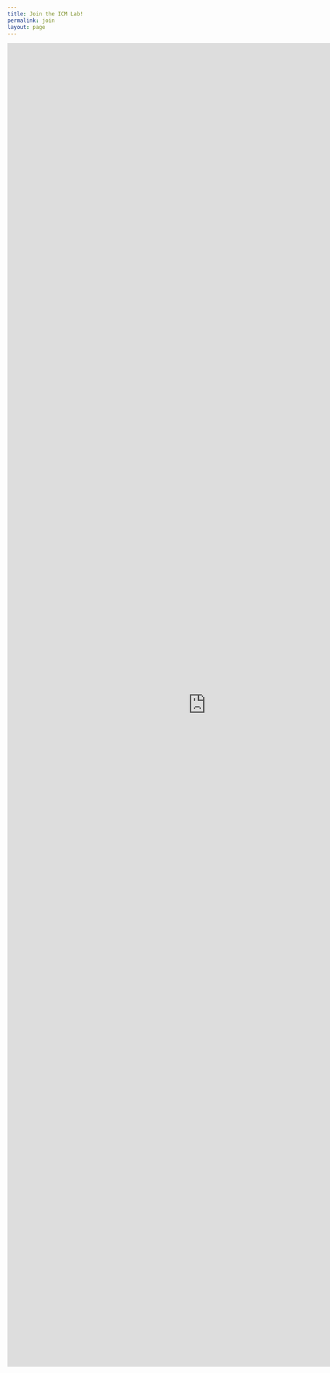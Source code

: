 ```yaml
---
title: Join the ICM Lab!
permalink: join
layout: page
---
```


<iframe src="https://docs.google.com/forms/d/e/1FAIpQLScsUg8bKFnqwHRMcNnExPKvV6ZHPVlzo2XvgNpx7l99e8CFyw/viewform?embedded=true" width="900" height="3000" frameborder="0" marginheight="0" marginwidth="0">Loading...</iframe>
